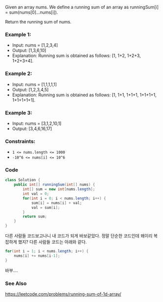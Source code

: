 Given an array nums. We define a running sum of an array as runningSum[i] = sum(nums[0]…nums[i]).

Return the running sum of nums.

###  Example 1:

- Input: nums = [1,2,3,4]
- Output: [1,3,6,10]
- Explanation: Running sum is obtained as follows: [1, 1+2, 1+2+3, 1+2+3+4].

### Example 2:

- Input: nums = [1,1,1,1,1]
- Output: [1,2,3,4,5]
- Explanation: Running sum is obtained as follows: [1, 1+1, 1+1+1, 1+1+1+1, 1+1+1+1+1].

### Example 3:

- Input: nums = [3,1,2,10,1]
- Output: [3,4,6,16,17]

### Constraints:

- `1 <= nums.length <= 1000`
- `-10^6 <= nums[i] <= 10^6`

### Code
```java
class Solution {
    public int[] runningSum(int[] nums) {
        int[] sum = new int[nums.length];
        int val = 0;
        for(int i = 0; i < nums.length; i++) {
            sum[i] = nums[i] + val;
            val = sum[i];
        }
        return sum;
    }
}
```
다른 사람들 코드보고나니 내 코드가 되게 바보같았다. 정말 단순한 코드인데 왜이리 복잡하게 했지? 다른 사람들 코드는 아래와 같다. 
```java
for(int i = 1; i < nums.length; i++) {
    nums[i] += nums[i-1];
}
```
바부....

### See Also
https://leetcode.com/problems/running-sum-of-1d-array/
